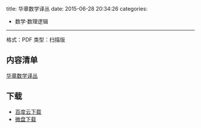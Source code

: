 title: 华章数学译丛
date: 2015-06-28 20:34:26
categories:
  - 数学·数理逻辑
---

格式：PDF
类型：扫描版

<!--more-->

## 内容清单 ##

[华章数学译丛](http://book.douban.com/series/1914)

## 下载 ##

+ [百度云下载](http://pan.baidu.com/s/1dDlbzod)
+ [微盘下载](http://vdisk.weibo.com/s/CcGyVyVKaMyiq?category_id=0&parents_ref=CcGyVyVKaMyAh)

